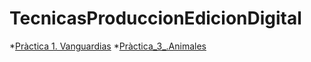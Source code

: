 # TecnicasProduccionEdicionDigital

*[Pràctica 1. Vanguardias](P1_Vanguardia.jpg)
*[Pràctica_3_.Animales](3_Animales.jpg)
